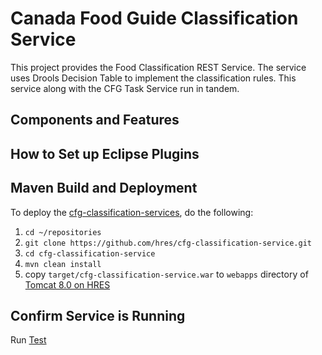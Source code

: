 # Canada Food Guide Classification Service

This project provides the Food Classification REST Service.
The service uses Drools Decision Table to implement the classification rules.
This service along with the CFG Task Service run in tandem.

## Components and Features

## How to Set up Eclipse Plugins

## Maven Build and Deployment

To deploy the [cfg-classification-services], do the following:

1. `cd ~/repositories`
2. `git clone https://github.com/hres/cfg-classification-service.git`
3. `cd cfg-classification-service`
4. `mvn clean install`
5. copy `target/cfg-classification-service.war` to `webapps` directory of [Tomcat 8.0 on HRES]

## Confirm Service is Running

Run [Test]

[//]: # (These are the references links used in the body of this note and get stripped out when the markdown processor does its thing.  There is no need to format nicely because it should not be seen.)

[cfg-classification-services]: <https://github.com/hres/cfg-classification-service.git>
[Tomcat 8.0 on HRES]: <https://java-dev.hres.ca>
[Test]: <https://java-dev.hres.ca/cfg-classification-service/test>
